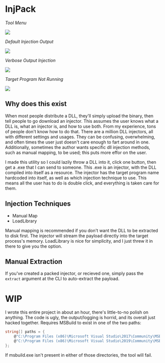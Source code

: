 # InjPack

_Tool Menu_

![](https://i.imgur.com/VYbDjDK.png)


_Default Injection Output_

![](https://i.imgur.com/OkA1wjx.png)



_Verbose Output Injection_

![](https://i.imgur.com/fYOCAXs.png)



_Target Program Not Running_

![](https://i.imgur.com/v6uLX2T.png)


## Why does this exist

When most people distribute a DLL, they'll simply upload the binary, then tell people to go download an injector.  This assumes the user knows what a DLL is, what an injector is, and how to use both.  From my experience, tons of people don't know how to do that.  There are a million DLL injectors, all with different settings and usages.  They can be confusing, overwhelming, and often times the user just doesn't care enough to fart around in one.  Additionally, sometimes the author wants specific dll injection methods, such as manual mapping, to be used; this puts more effor on the user.

I made this utility so I could lazily throw a DLL into it, click one button, then get a .exe that I can send to someone.  This .exe is an injector, with the DLL compiled into itself as a resource.  The injector has the target program name hardcoded into itself, as well as which injection technique to use.  This means all the user has to do is double click, and everything is taken care for them.

## Injection Techniques

* Manual Map
* LoadLibrary

Manual mapping is recommended if you don't want the DLL to be extracted to disk first.  The injector will stream the payload directly into the target process's memory.  LoadLibrary is nice for simplicity, and I just threw it in there to give you the option.

## Manual Extraction

If you've created a packed injector, or recieved one, simply pass the `extract` argument at the CLI to auto-extract the payload.

# WIP

I wrote this entire project in about an hour, there's little-to-no polish on anything.  The code is ugly, the output/logging is horrid, and its overall just hacked together.  Requires MSBuild to exist in one of the two paths:

```cs
string[] paths = { 
    @"C:\Program Files (x86)\Microsoft Visual Studio\2017\Community\MSBuild\15.0\Bin\",
    @"C:\Program Files (x86)\Microsoft Visual Studio\2019\Community\MSBuild\Current\Bin\"
};
```
If msbuild.exe isn't present in either of those directories, the tool will fail.